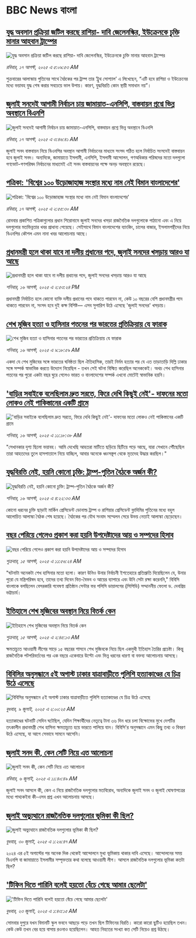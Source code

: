 # BBC News বাংলা## [যুদ্ধ অবসান প্রক্রিয়া জটিল করছে রাশিয়া- দাবি জেলেনস্কির, ইউক্রেনকে  চুক্তি মানার আহবান ট্রাম্পের](https://www.bbc.com/bengali/articles/cdx0w1dl967o?at_medium=RSS&at_campaign=rss?at_campaign=githubrss)![যুদ্ধ অবসান প্রক্রিয়া জটিল করছে রাশিয়া- দাবি জেলেনস্কির, ইউক্রেনকে  চুক্তি মানার আহবান ট্রাম্পের](https://ichef.bbci.co.uk/ace/ws/240/cpsprodpb/9b87/live/9758bf60-7b19-11f0-83cc-c5da98c419b8.jpg)_রবিবার, ১৭ আগস্ট, ২০২৫ এ ৫:০৯:৫৩ AM_শুক্রবারের আলাস্কায় পুতিনের সাথে বৈঠকের পর ট্রাম্প তার ‘ট্রুথ সোশ্যাল’ এ লিখেছেন, “এটি হবে রাশিয়া ও ইউক্রেনের মধ্যে ভয়াবহ যুদ্ধ শেষ করার সবচেয়ে ভাল উপায়। কারণ, যুদ্ধবিরতি কোন স্থায়ী সমাধান নয়”।## [জুলাই সনদেই আগামী নির্বাচন চায় জামায়াত-এনসিপি, বাস্তবায়ন প্রশ্নে ভিন্ন অবস্থানে বিএনপি](https://www.bbc.com/bengali/articles/cwy1pn91n4go?at_medium=RSS&at_campaign=rss?at_campaign=githubrss)![জুলাই সনদেই আগামী নির্বাচন চায় জামায়াত-এনসিপি, বাস্তবায়ন প্রশ্নে ভিন্ন অবস্থানে বিএনপি](https://ichef.bbci.co.uk/ace/ws/240/cpsprodpb/353f/live/a0a5e980-7a9c-11f0-a69a-95efe7e2a480.jpg)_রবিবার, ১৭ আগস্ট, ২০২৫ এ ৩:৪৬:৪১ AM_জুলাই সনদ বাস্তবায়ন নিয়ে বিএনপির অবস্থান আগামী নির্বাচনের মাধ্যমে সংসদ গঠিত হলে নির্বাচিত সংসদেই বাস্তবায়ন হবে জুলাই সনদ। অন্যদিকে, জামায়াতে ইসলামী, এনসিপি, ইসলামী আন্দোলন, গণঅধিকার পরিষদের মতো দলগুলো গণভোট-গণপরিষদ নির্বাচনের মাধ্যমেই এই সনদ বাস্তবায়নের পক্ষে অনড় অবস্থানে রয়েছে।## [পত্রিকা: 'বিশ্বের ১০০ উড়োজাহাজ সংস্থার মধ্যে নাম নেই বিমান বাংলাদেশের'](https://www.bbc.com/bengali/articles/cvgvj7190leo?at_medium=RSS&at_campaign=rss?at_campaign=githubrss)![পত্রিকা: 'বিশ্বের ১০০ উড়োজাহাজ সংস্থার মধ্যে নাম নেই বিমান বাংলাদেশের'](https://ichef.bbci.co.uk/ace/ws/240/cpsprodpb/7ecc/live/a2ce27a0-7b13-11f0-ab3e-bd52082cd0ae.jpg)_রবিবার, ১৭ আগস্ট, ২০২৫ এ ২:৫৫:৩০ AM_রোববার প্রকাশিত পত্রিকাগুলোর প্রধান শিরোনামে জুলাই সনদের খসড়া রাজনৈতিক দলগুলোকে পাঠানো এবং এ নিয়ে দলগুলোর মতভিন্নতার  খবর প্রাধান্য পেয়েছে। সেইসাথে  বিমান বাংলাদেশের ব্যাংকিং, চালের বাজার, ইসলামপন্থীদের নিয়ে বিএনপির কৌশল এমন নানা খবর আলোচনায় আছে।## [প্রধানমন্ত্রী হলে থাকা যাবে না দলীয় প্রধানের পদে, জুলাই সনদের খসড়ায় আরও যা আছে ](https://www.bbc.com/bengali/articles/cy4d7qzpy51o?at_medium=RSS&at_campaign=rss?at_campaign=githubrss)![প্রধানমন্ত্রী হলে থাকা যাবে না দলীয় প্রধানের পদে, জুলাই সনদের খসড়ায় আরও যা আছে ](https://ichef.bbci.co.uk/ace/ws/240/cpsprodpb/d727/live/e5bdbb40-7aa3-11f0-ab3e-bd52082cd0ae.png)_শনিবার, ১৬ আগস্ট, ২০২৫ এ ২:৫৩:২৪ PM_প্রধানমন্ত্রী নির্বাচিত হলে কোনো ব্যক্তি দলীয় প্রধানের পদে থাকতে পারবেন না, কেউ ১০ বছরের বেশি প্রধানমন্ত্রীর পদে থাকতে পারবেন না, সংসদ হবে দুই কক্ষ বিশিষ্ট–– এসব সুপারিশ উঠে এসেছে 'জুলাই সনদের' খসড়ায়।## [শেখ মুজিব হত্যা ও হাসিনার পতনের পর ভারতের প্রতিক্রিয়ায় যে ফারাক](https://www.bbc.com/bengali/articles/cly39465d10o?at_medium=RSS&at_campaign=rss?at_campaign=githubrss)![শেখ মুজিব হত্যা ও হাসিনার পতনের পর ভারতের প্রতিক্রিয়ায় যে ফারাক](https://ichef.bbci.co.uk/ace/ws/240/cpsprodpb/473f/live/567ab140-7855-11f0-8071-1788c7e8ae0e.jpg)_শনিবার, ১৬ আগস্ট, ২০২৫ এ ৯:১৮:৫৯ AM_একদা যে শেখ মুজিবের সঙ্গে ভারতের ঘনিষ্ঠতা ছিল ঐতিহাসিক, তারই নির্মম হত্যার পর যে এত তাড়াতাড়ি দিল্লি ঢাকার সঙ্গে সম্পর্ক স্বাভাবিক করতে উদ্যোগ নিয়েছিল - তখন সেই ঘটনা বিস্মিত করেছিল অনেককেই। অথচ শেখ হাসিনার পতনের পর পুরো একটা বছর ঘুরে গেলেও ভারত ও বাংলাদেশের সম্পর্ক এখনো মোটেই স্বাভাবিক হয়নি।## ['বাড়ির সবাইকে বলেছিলাম দ্রুত সরতে, ফিরে দেখি কিছুই নেই'- দাফনের মতো লোকও নেই পাকিস্তানের একটি গ্রামে  ](https://www.bbc.com/bengali/articles/c5yldplqwwwo?at_medium=RSS&at_campaign=rss?at_campaign=githubrss)!['বাড়ির সবাইকে বলেছিলাম দ্রুত সরতে, ফিরে দেখি কিছুই নেই'- দাফনের মতো লোকও নেই পাকিস্তানের একটি গ্রামে  ](https://ichef.bbci.co.uk/ace/ws/240/cpsprodpb/8004/live/4275b7b0-7a87-11f0-81f2-1b12a33e5000.jpg)_শনিবার, ১৬ আগস্ট, ২০২৫ এ ১১:১৮:৩৮ AM_"সেখানকার দৃশ্য ছিলো ভয়াবহ। আমি দেখেছি আহতরা মাটিতে ছড়িয়ে ছিটিয়ে পড়ে আছে, যারা সেখানে পৌঁছেছিল তারা আহতদের তুলে হাসপাতালে নিয়ে যাচ্ছিল, আবার অনেকে ধ্বংসস্তূপ থেকে মৃতদেহ উদ্ধার করছিল।"## [যুদ্ধবিরতি নেই, হয়নি কোনো চুক্তি: ট্রাম্প-পুতিন বৈঠকে অর্জন কী?](https://www.bbc.com/bengali/articles/cn0rkqxdqdeo?at_medium=RSS&at_campaign=rss?at_campaign=githubrss)![যুদ্ধবিরতি নেই, হয়নি কোনো চুক্তি: ট্রাম্প-পুতিন বৈঠকে অর্জন কী?](https://ichef.bbci.co.uk/ace/ws/240/cpsprodpb/a799/live/52face30-7a56-11f0-aca8-ebd5236aaadc.jpg)_শনিবার, ১৬ আগস্ট, ২০২৫ এ ৪:২২:৩৩ AM_কোনো ধরনের চুক্তি ছাড়াই মার্কিন প্রেসিডেন্ট ডোনাল্ড ট্রাম্প ও রাশিয়ার প্রেসিডেন্ট ভ্লাদিমির পুতিনের মধ্যে বহুল আলোচিত আলাস্কা বৈঠক শেষ হয়েছে। বৈঠকের পর যৌথ সংবাদ সম্মেলন সেরে উভয় নেতাই আলাস্কা ছেড়েছেন।## [বছর পেরিয়ে গেলেও প্রকাশ করা হয়নি উপদেষ্টাদের আয় ও সম্পদের হিসাব](https://www.bbc.com/bengali/articles/clydlejng04o?at_medium=RSS&at_campaign=rss?at_campaign=githubrss)![বছর পেরিয়ে গেলেও প্রকাশ করা হয়নি উপদেষ্টাদের আয় ও সম্পদের হিসাব](https://ichef.bbci.co.uk/ace/ws/240/cpsprodpb/17f0/live/70e608c0-79c4-11f0-ab3e-bd52082cd0ae.jpg)_শুক্রবার, ১৫ আগস্ট, ২০২৫ এ ১১:৫৬:২৪ AM_"ঘটনাটা অনেকটা শেখ হাসিনার মতো হলো। কারণ উনিও উনার নির্বাচনী ইশতেহারে প্রতিশ্রুতি দিয়েছিলেন যে, উনার পুরো যে মন্ত্রিপরিষদ হবে, তাদের তথ্য দিবেন বিত্ত-বৈভব ও আয়ের ব্যাপারে এবং উনি সেটা রক্ষা করেননি," বিবিসি বাংলাকে বলছিলেন বেসরকারি গবেষণা প্রতিষ্ঠান সেন্টার ফর পলিসি ডায়ালগের (সিপিডি) সম্মাননীয় ফেলো ড. দেবপ্রিয় ভট্টাচার্য।## [ইতিহাসে শেখ মুজিবের অবস্থান নিয়ে বিতর্ক কেন](https://www.bbc.com/bengali/articles/c5yedj294leo?at_medium=RSS&at_campaign=rss?at_campaign=githubrss)![ইতিহাসে শেখ মুজিবের অবস্থান নিয়ে বিতর্ক কেন](https://ichef.bbci.co.uk/ace/ws/240/cpsprodpb/676d/live/564748b0-7967-11f0-83cc-c5da98c419b8.jpg)_শুক্রবার, ১৫ আগস্ট, ২০২৫ এ ২:৪৫:১৩ AM_ক্ষমতাচ্যুত আওয়ামী লীগের সাড়ে ১৫ বছরের শাসনে শেখ মুজিবকে নিয়ে ছিল একমুখী ইতিহাস তৈরির প্রচেষ্টা। কিন্তু রাজনৈতিক পটপরিবর্তনের পর এক বছরে একেবারে উল্টো এবং ভিন্ন ধরনের ধারণা বা বক্তব্য আলোচনায় আসছে।## [বিবিসির অনুসন্ধানে ৫ই অগাস্ট ঢাকার যাত্রাবাড়ীতে পুলিশি হত্যাকাণ্ডের যে চিত্র উঠে এসেছে](https://www.bbc.com/bengali/articles/ce9x120d74yo?at_medium=RSS&at_campaign=rss?at_campaign=githubrss)![বিবিসির অনুসন্ধানে ৫ই অগাস্ট ঢাকার যাত্রাবাড়ীতে পুলিশি হত্যাকাণ্ডের যে চিত্র উঠে এসেছে](https://ichef.bbci.co.uk/ace/ws/240/cpsprodpb/f4e7/live/69ad1a10-5c70-11f0-960d-e9f1088a89fe.png)_বুধবার, ৯ জুলাই, ২০২৫ এ ২:০০:২৫ AM_হত্যাকাণ্ডের ঘটনাটি সেদিন ঘটেছিল, যেদিন শিক্ষার্থীদের নেতৃত্বে টানা ৩৬ দিন ধরে চলা বিক্ষোভের মুখে দেশটির তৎকালীন প্রধানমন্ত্রী শেখ হাসিনা ক্ষমতাচ্যুত হয়ে ভারতে পালিয়ে যান। বিবিসি'র অনুসন্ধানে এমন কিছু তথ্য ও বিবরণ উঠে এসেছে, যা আগে সেভাবে সামনে আসেনি।## [জুলাই সনদ কী, কেন সেটি নিয়ে এত আলোচনা](https://www.bbc.com/bengali/articles/c939xgp251po?at_medium=RSS&at_campaign=rss?at_campaign=githubrss)![জুলাই সনদ কী, কেন সেটি নিয়ে এত আলোচনা](https://ichef.bbci.co.uk/ace/ws/240/cpsprodpb/dafa/live/26a3d870-59b5-11f0-994d-9db2713c89df.jpg)_রবিবার, ৬ জুলাই, ২০২৫ এ ১১:৪০:৪৯ AM_জুলাই সনদ আসলে কী, কেন এ নিয়ে রাজনৈতিক দলগুলোর মতবিরোধ, অন্যদিকে জুলাই সনদ ও জুলাই ঘোষণাপত্রের মধ্যে পাথ্যকইবা কী-এসব প্রশ্ন এখন আলোচনায় আসছে।## [জুলাই অভ্যুত্থানে রাজনৈতিক দলগুলোর ভূমিকা কী ছিল?](https://www.bbc.com/bengali/articles/c8x5ed4gzz8o?at_medium=RSS&at_campaign=rss?at_campaign=githubrss)![জুলাই অভ্যুত্থানে রাজনৈতিক দলগুলোর ভূমিকা কী ছিল?](https://ichef.bbci.co.uk/ace/ws/240/cpsprodpb/cc0e/live/a70369f0-6bca-11f0-af20-030418be2ca5.jpg)_বুধবার, ৩০ জুলাই, ২০২৫ এ ১:২৬:৪৭ AM_২০২৪ এর ৫ই অগাস্টের পর অনেক দিক থেকেই আন্দোলনে মুখ্য ভূমিকায় থাকার দাবি এসেছে। আন্দোলনের সময় বিএনপি বা জামায়াতে ইসলামীর সম্পৃক্ততার কথা বলেছে আওয়ামী লীগ। আসলে রাজনৈতিক দলগুলোর ভূমিকা কতটা ছিল?## ['টিফিন দিতে পারিনি বলেই হয়তো বেঁচে গেছে আমার ছেলেটা'](https://www.bbc.com/bengali/articles/c07d4n1vxl1o?at_medium=RSS&at_campaign=rss?at_campaign=githubrss)!['টিফিন দিতে পারিনি বলেই হয়তো বেঁচে গেছে আমার ছেলেটা'](https://ichef.bbci.co.uk/ace/ws/240/cpsprodpb/34db/live/480665e0-670d-11f0-97e0-491eb8268629.jpg)_বুধবার, ২৩ জুলাই, ২০২৫ এ ১:৪৩:১৫ AM_সোমবার দুপুরে যখন বিমানটি স্কুল ভবনে আছড়ে পড়ে তখন ছিল টিফিনের বিরতি। কারো কারো ছুটিও হয়েছিল তখন। কেউ কেউ তখন বের হয়ে বাসায় রওনাও হয়েছিলেন। আহত নিহতের সংখ্যা কত সেটি নিয়েও প্রশ্ন উঠছে।